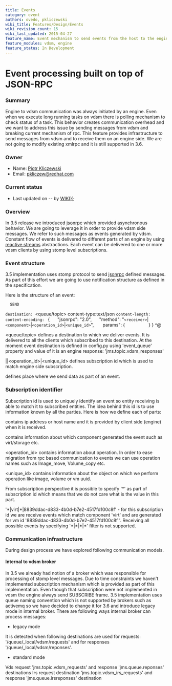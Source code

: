 ```yaml
---
title: Events
category: event
authors: ovedo, pkliczewski
wiki_title: Features/Design/Events
wiki_revision_count: 15
wiki_last_updated: 2015-04-27
feature_name: Event mechanism to send events from the host to the engine
feature_modules: vdsm, engine
feature_status: In Development
---
```


# Event processing built on top of JSON-RPC

### Summary

Engine to vdsm communication was always initiated by an engine. Even when we execute long running tasks on vdsm there is polling mechanism to check status of a task. This behavior creates communication overhead and we want to address this issue by sending messages from vdsm and breaking current mechanism of rpc. This feature provides infrastructure to send messages from vdsm and to receive them on an engine side. We are not going to modify existing xmlrpc and it is still supported in 3.6.

### Owner

*   Name: [ Piotr Kliczewski](User:Pkliczewski)
*   Email: <pkliczew@redhat.com>

### Current status

*   Last updated on -- by [ WIKI}}](User:{{urlencode:{{REVISIONUSER}})

### Overview

In 3.5 release we introduced [jsonrpc](Features/Design/JsonRpc3.5) which provided asynchronous behavior. We are going to leverage it in order to provide vdsm side messages. We refer to such messages as events generated by vdsm. Constant flow of events is delivered to different parts of an engine by using [reactive streams](http://www.reactive-streams.org/) abstractions. Each event can be delivered to one or more vdsm clients by using stomp level subscriptions.

### Event structure

3.5 implementation uses stomp protocol to send [jsonrpc](http://www.jsonrpc.org/specification) defined messages. As part of this effort we are going to use notification structure as defined in the specification.

Here is the structure of an event:

      SEND
`destination: `<queue/topic>
      content-type:text/json
`content-length: `<length>
`content-encoding: `<token as defined by IANA>
      {
           "jsonrpc": "2.0",
           "method": "`<receiver>`|`<component>`|`<operation_id>`|`<unique_id>`",
            params": {
`       `<contents>
          }
      }
      ^@

<queue/topic> defines a destination to which we deliver events. It is delivered to all the clients which subscribed to this destination. At the moment event destination is defined in config.py using 'event_queue' property and value of it is an engine response: 'jms.topic.vdsm_responses'

<receiver>|<component>|<operation_id>|<unique_id> defines subscription id which is used to match engine side subscription.

<contents> defines place where we send data as part of an event.

### Subscription identifier

Subscription id is used to uniquely identify an event so entity receiving is able to match it to subscribed entities. The idea behind this id is to use information known by all the parties. Here is how we define each of parts:

<receiver> contains ip address or host name and it is provided by client side (engine) when it is received.

<component> contains information about which component generated the event such as virt/storage etc.

<operation_id> contains information about operation. In order to ease migration from rpc based communication to events we can use operation names such as Image_move, Volume_copy etc.

<unique_id> contains information about the object on which we perform operation like image, volume or vm uuid.

From subscription perspective it is possible to specify '\*' as part of subscription id which means that we do not care what is the value in this part.

'\*|virt|\*|8839ddac-d833-4b0d-b7e2-4517fd100c8f' - for this subscription id we are receive events which match component 'virt' and are generated for vm id '8839ddac-d833-4b0d-b7e2-4517fd100c8f '. Receiving all possible events by specifying '\*|\*|\*|\*' filter is not supported.

### Communication infrastructure

During design process we have explored following communication models.

#### Internal to vdsm broker

In 3.5 we already had notion of a broker which was responsible for processing of stomp level messages. Due to time constraints we haven't implemented subscription mechanism which is provided as part of this implementation. Even though that subscription were not implemented in vdsm the engine always send SUBSCRIBE frame. 3.5 implementation uses queue naming convention which is not supported by brokers such as activemq so we have decided to change it for 3.6 and introduce legacy mode in internal broker. There are following ways internal broker can process messages:

*   legacy mode

It is detected when following destinations are used for requests: '/queue/_local/vdsm/requests' and for responses '/queue/_local/vdsm/reponses'.

*   standard mode

Vds request 'jms.topic.vdsm_requests' and response 'jms.queue.reponses' destinations Irs request destination 'jms.topic.vdsm_irs_requests' and response 'jms.queue.irsreponses' destination
